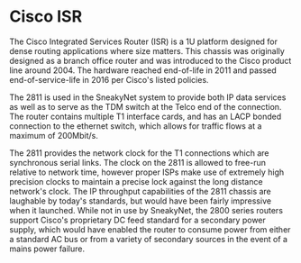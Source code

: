 # Cisco ISR

The Cisco Integrated Services Router (ISR) is a 1U platform designed
for dense routing applications where size matters.  This chassis was
originally designed as a branch office router and was introduced to
the Cisco product line around 2004.  The hardware reached end-of-life in
2011 and passed end-of-service-life in 2016 per Cisco's listed
policies.

The 2811 is used in the SneakyNet system to provide both IP data
services as well as to serve as the TDM switch at the Telco end of the
connection.  The router contains multiple T1 interface cards, and has
an LACP bonded connection to the ethernet switch, which allows for
traffic flows at a maximum of 200Mbit/s.

The 2811 provides the network clock for the T1 connections which are
synchronous serial links.  The clock on the 2811 is allowed to
free-run relative to network time, however proper ISPs make use of
extremely high precision clocks to maintain a precise lock against the
long distance network's clock.  The IP throughput capabilities of the
2811 chassis are laughable by today's standards, but would have been
fairly impressive when it launched.  While not in use by SneakyNet,
the 2800 series routers support Cisco's proprietary DC feed standard
for a secondary power supply, which would have enabled the router to
consume power from either a standard AC bus or from a variety of
secondary sources in the event of a mains power failure.

